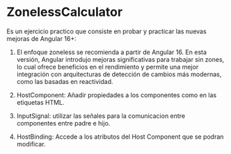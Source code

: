 # ZonelessCalculator

Es un ejercicio practico que consiste en probar y practicar las nuevas mejoras de Angular 16+:

1. El enfoque zoneless se recomienda a partir de Angular 16. En esta versión, Angular introdujo mejoras significativas para trabajar sin zones, lo cual ofrece beneficios en el rendimiento y permite una mejor integración con arquitecturas de detección de cambios más modernas, como las basadas en reactividad.

2. HostComponent: Añadir propiedades a los componentes como en las etiquetas HTML.

3. InputSignal: utilizar las señales para la comunicacion entre componentes entre padre e hijo.

4. HostBinding: Accede a los atributos del Host Component que se podran modificar.

